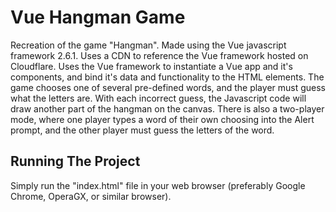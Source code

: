 # Vue Hangman Game
Recreation of the game "Hangman". Made using the Vue javascript framework 2.6.1. Uses a CDN to reference the Vue framework hosted on Cloudflare. Uses the Vue framework to instantiate a Vue app and it's components, and bind it's data and functionality to the HTML elements. The game chooses one of several pre-defined words, and the player must guess what the letters are. With each incorrect guess, the Javascript code will draw another part of the hangman on the canvas. There is also a two-player mode, where one player types a word of their own choosing into the Alert prompt, and the other player must guess the letters of the word.

## Running The Project

Simply run the "index.html" file in your web browser (preferably Google Chrome, OperaGX, or similar browser).
